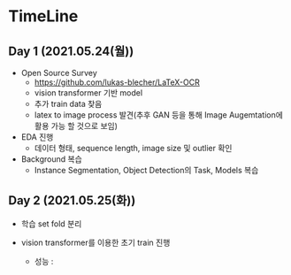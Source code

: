 # TimeLine
## Day 1 (2021.05.24(월))
 - Open Source Survey
   - https://github.com/lukas-blecher/LaTeX-OCR
   - vision transformer 기반 model
   - 추가 train data 찾음
   - latex to image process 발견(추후 GAN 등을 통해 Image Augemtation에 활용 가능 할 것으로 보임)
 - EDA 진행
   - 데이터 형태, sequence length, image size 및 outlier 확인
 - Background 복습
   - Instance Segmentation, Object Detection의 Task, Models 복습

## Day 2 (2021.05.25(화))
 - 학습 set fold 분리
 
 - vision transformer를 이용한 초기 train 진행
   - 성능 : 
 
